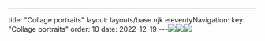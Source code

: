 ---
title: "Collage portraits"
layout: layouts/base.njk
eleventyNavigation:
  key: "Collage portraits"
  order: 10
date: 2022-12-19
---![](https://s3.eu-west-1.amazonaws.com/jessicaakerman.com/Shrunken+Victorian.jpg)![](https://s3.eu-west-1.amazonaws.com/jessicaakerman.com/JA-Ceremonial+Suffragette.jpg)![](https://s3.eu-west-1.amazonaws.com/jessicaakerman.com/Coming-In-500[1].png)